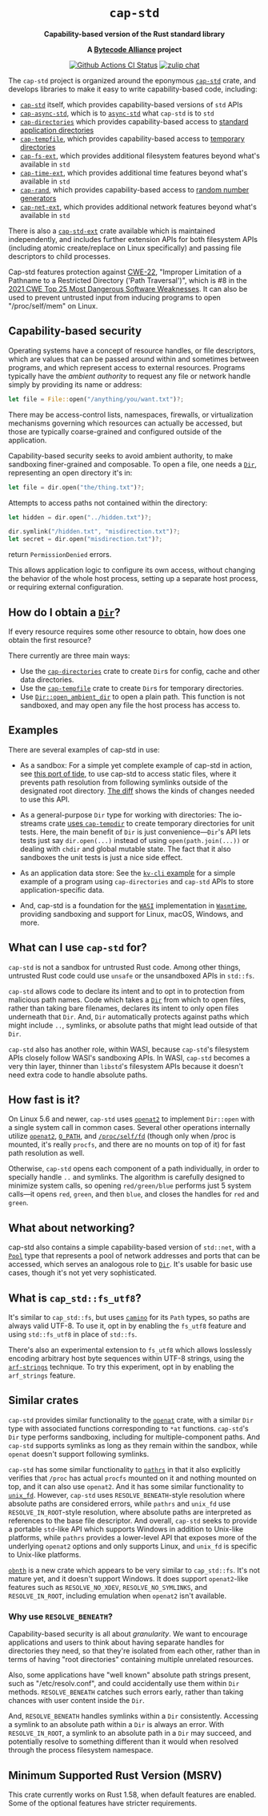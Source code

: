 <div align="center">
  <h1><code>cap-std</code></h1>

  <p>
    <strong>Capability-based version of the Rust standard library</strong>
  </p>

  <strong>A <a href="https://bytecodealliance.org/">Bytecode Alliance</a> project</strong>

  <p>
    <a href="https://github.com/bytecodealliance/cap-std/actions?query=workflow%3ACI"><img src="https://github.com/bytecodealliance/cap-std/workflows/CI/badge.svg" alt="Github Actions CI Status" /></a>
    <a href="https://bytecodealliance.zulipchat.com/#narrow/stream/217126-wasmtime"><img src="https://img.shields.io/badge/zulip-join_chat-brightgreen.svg" alt="zulip chat" /></a>
  </p>
</div>

The `cap-std` project is organized around the eponymous [`cap-std`] crate, and
develops libraries to make it easy to write capability-based code, including:

 - [`cap-std`] itself, which provides capability-based versions of `std` APIs
 - [`cap-async-std`], which is to [`async-std`] what `cap-std` is to `std`
 - [`cap-directories`] which provides capability-based access to
   [standard application directories]
 - [`cap-tempfile`], which provides capability-based access to
   [temporary directories]
 - [`cap-fs-ext`], which provides additional filesystem features beyond
   what's available in `std`
 - [`cap-time-ext`], which provides additional time features beyond
   what's available in `std`
 - [`cap-rand`], which provides capability-based access to
   [random number generators]
 - [`cap-net-ext`], which provides additional network features beyond
   what's available in `std`

There is also a [`cap-std-ext`](https://crates.io/crates/cap-std-ext) crate available
which is maintained independently, and includes further extension APIs for
both filesystem APIs (including atomic create/replace on Linux specifically)
and passing file descriptors to child processes.

Cap-std features protection against [CWE-22], "Improper Limitation of a
Pathname to a Restricted Directory ('Path Traversal')", which is #8 in the
[2021 CWE Top 25 Most Dangerous Software Weaknesses]. It can also be used to
prevent untrusted input from inducing programs to open "/proc/self/mem" on
Linux.

[CWE-22]: https://cwe.mitre.org/data/definitions/22.html
[2021 CWE Top 25 Most Dangerous Software Weaknesses]: https://cwe.mitre.org/top25/archive/2021/2021_cwe_top25.html
[`cap-std`]: https://github.com/bytecodealliance/cap-std/blob/main/cap-std/README.md
[`cap-async-std`]: https://github.com/bytecodealliance/cap-std/blob/main/cap-async-std/README.md
[`cap-directories`]: https://github.com/bytecodealliance/cap-std/blob/main/cap-directories/README.md
[`cap-tempfile`]: https://github.com/bytecodealliance/cap-std/blob/main/cap-tempfile/README.md
[`cap-fs-ext`]: https://github.com/bytecodealliance/cap-std/blob/main/cap-fs-ext/README.md
[`cap-time-ext`]: https://github.com/bytecodealliance/cap-std/blob/main/cap-time-ext/README.md
[`cap-rand`]: https://github.com/bytecodealliance/cap-std/blob/main/cap-rand/README.md
[`cap-net-ext`]: https://github.com/bytecodealliance/cap-std/blob/main/cap-net-ext/README.md
[`cap_std::fs`]: https://docs.rs/cap-std/latest/cap_std/fs/index.html
[`async-std`]: https://docs.rs/async-std/
[standard application directories]: https://docs.rs/directories-next/
[temporary directories]: https://docs.rs/tempfile/
[random number generators]: https://docs.rs/rand/

## Capability-based security

Operating systems have a concept of resource handles, or file descriptors, which
are values that can be passed around within and sometimes between programs, and
which represent access to external resources. Programs typically have the
*ambient authority* to request any file or network handle simply by providing
its name or address:

```rust
let file = File::open("/anything/you/want.txt")?;
```

There may be access-control lists, namespaces, firewalls, or virtualization
mechanisms governing which resources can actually be accessed, but those are
typically coarse-grained and configured outside of the application.

Capability-based security seeks to avoid ambient authority, to make sandboxing
finer-grained and composable. To open a file, one needs a [`Dir`], representing
an open directory it's in:

```rust
let file = dir.open("the/thing.txt")?;
```

Attempts to access paths not contained within the directory:

```rust
let hidden = dir.open("../hidden.txt")?;

dir.symlink("/hidden.txt", "misdirection.txt")?;
let secret = dir.open("misdirection.txt")?;
```

return `PermissionDenied` errors.

This allows application logic to configure its own access, without changing the
behavior of the whole host process, setting up a separate host process, or
requiring external configuration.

[`Dir`]: https://docs.rs/cap-std/latest/cap_std/fs/struct.Dir.html

## How do I obtain a [`Dir`]?

If every resource requires some other resource to obtain, how does one obtain
the first resource?

There currently are three main ways:
 - Use the [`cap-directories`] crate to create `Dir`s for config, cache and
   other data directories.
 - Use the [`cap-tempfile`] crate to create `Dir`s for temporary directories.
 - Use [`Dir::open_ambient_dir`] to open a plain path. This function is not
   sandboxed, and may open any file the host process has access to.

## Examples

There are several examples of cap-std in use:

 - As a sandbox: For a simple yet complete example of cap-std in action, see
   [this port of tide], to use cap-std to access static files, where it
   prevents path resolution from following symlinks outside of the designated
   root directory. [The diff] shows the kinds of changes needed to use this
   API.

 - As a general-purpose `Dir` type for working with directories: The io-streams
   crate [uses `cap-tempdir`] to create temporary directories for unit tests.
   Here, the main benefit of `Dir` is just convenience—`Dir`'s API lets tests
   just say `dir.open(...)` instead of using `open(path.join(...))` or dealing
   with `chdir` and global mutable state. The fact that it also sandboxes the
   unit tests is just a nice side effect.

 - As an application data store: See the [`kv-cli` example] for a simple example
   of a program using `cap-directories` and `cap-std` APIs to store
   application-specific data.

 - And, cap-std is a foundation for the [`WASI`] implementation in [`Wasmtime`],
   providing sandboxing and support for Linux, macOS, Windows, and more.

[uses `cap-tempdir`]: https://github.com/sunfishcode/io-streams/blob/main/tests/tests.rs#L16
[this port of tide]: https://github.com/sunfishcode/tide/
[The diff]: https://github.com/sunfishcode/tide/commit/9b4c5449c6b3d1f0c78d8f6f44669905be5a7c78
[`Dir::open_ambient_dir`]: https://docs.rs/cap-std/latest/cap_std/fs/struct.Dir.html#method.open_ambient_dir
[`kv-cli` example]: https://github.com/bytecodealliance/cap-std/blob/main/examples/kv-cli.rs
[`WASI`]: https://github.com/WebAssembly/WASI/
[`Wasmtime`]: https://wasmtime.dev/

## What can I use `cap-std` for?

`cap-std` is not a sandbox for untrusted Rust code. Among other things,
untrusted Rust code could use `unsafe` or the unsandboxed APIs in `std::fs`.

`cap-std` allows code to declare its intent and to opt in to protection from
malicious path names. Code which takes a [`Dir`] from which to open files,
rather than taking bare filenames, declares its intent to only open files
underneath that `Dir`. And, `Dir` automatically protects against paths which
might include `..`, symlinks, or absolute paths that might lead outside of that
`Dir`.

`cap-std` also has another role, within WASI, because `cap-std`'s filesystem
APIs closely follow WASI's sandboxing APIs. In WASI, `cap-std` becomes a very
thin layer, thinner than `libstd`'s filesystem APIs because it doesn't need
extra code to handle absolute paths.

## How fast is it?

On Linux 5.6 and newer, `cap-std` uses [`openat2`] to implement `Dir::open`
with a single system call in common cases. Several other operations internally
utilize [`openat2`], [`O_PATH`], and [`/proc/self/fd`] (though only when /proc
is mounted, it's really `procfs`, and there are no mounts on top of it) for
fast path resolution as well.

Otherwise, `cap-std` opens each component of a path individually, in order to
specially handle `..` and symlinks. The algorithm is carefully designed to
minimize system calls, so opening `red/green/blue` performs just 5 system
calls—it opens `red`, `green`, and then `blue`, and closes the handles for `red`
and `green`.

[`openat2`]: https://lwn.net/Articles/796868/
[`O_PATH`]: https://man7.org/linux/man-pages/man2/open.2.html
[`/proc/self/fd`]: https://man7.org/linux/man-pages/man5/proc.5.html

## What about networking?

cap-std also contains a simple capability-based version of `std::net`, with a
[`Pool`] type that represents a pool of network addresses and ports that can be
accessed, which serves an analogous role to [`Dir`]. It's usable for basic use
cases, though it's not yet very sophisticated.

[`Pool`]: https://docs.rs/cap-std/latest/cap_std/net/struct.Pool.html

## What is `cap_std::fs_utf8`?

It's similar to `cap_std::fs`, but uses [`camino`] for its `Path` types, so
paths are always valid UTF-8. To use it, opt in by enabling the `fs_utf8`
feature and using `std::fs_utf8` in place of `std::fs`.

There's also an experimental extension to `fs_utf8` which allows losslessly
encoding arbitrary host byte sequences within UTF-8 strings, using the
[`arf-strings`] technique. To try this experiment, opt in by enabling the
`arf_strings` feature.

## Similar crates

`cap-std` provides similar functionality to the [`openat`] crate, with a similar
`Dir` type with associated functions corresponding to `*at` functions.
`cap-std`'s `Dir` type performs sandboxing, including for multiple-component
paths. And `cap-std` supports symlinks as long as they remain within the
sandbox, while `openat` doesn't support following symlinks.

`cap-std` has some similar functionality to [`pathrs`] in that it also
explicitly verifies that `/proc` has actual `procfs` mounted on it and nothing
mounted on top, and it can also use `openat2`. And it has some similar
functionality to [`unix_fd`]. However, `cap-std` uses `RESOLVE_BENEATH`-style
resolution where absolute paths are considered errors, while `pathrs` and
`unix_fd` use `RESOLVE_IN_ROOT`-style resolution, where absolute paths are
interpreted as references to the base file descriptor. And overall, `cap-std`
seeks to provide a portable `std`-like API which supports Windows in addition
to Unix-like platforms, while `pathrs` provides a lower-level API that exposes
more of the underlying `openat2` options and only supports Linux, and `unix_fd`
is specific to Unix-like platforms.

[`obnth`] is a new crate which appears to be very similar to `cap_std::fs`.
It's not mature yet, and it doesn't support Windows. It does support
`openat2`-like features such as `RESOLVE_NO_XDEV`, `RESOLVE_NO_SYMLINKS`,
and `RESOLVE_IN_ROOT`, including emulation when `openat2` isn't available.

### Why use `RESOLVE_BENEATH`?

Capability-based security is all about *granularity*. We want to encourage
applications and users to think about having separate handles for directories
they need, so that they're isolated from each other, rather than in terms of
having "root directories" containing multiple unrelated resources.

Also, some applications have "well known" absolute path strings present, such
as "/etc/resolv.conf", and could accidentally use them within `Dir` methods.
`RESOLVE_BENEATH` catches such errors early, rather than taking chances with
user content inside the `Dir`.

And, `RESOLVE_BENEATH` handles symlinks within a `Dir` consistently. Accessing
a symlink to an absolute path within a `Dir` is always an error. With
`RESOLVE_IN_ROOT`, a symlink to an absolute path in a `Dir` may succeed, and
potentially resolve to something different than it would when resolved through
the process filesystem namespace.

## Minimum Supported Rust Version (MSRV)

This crate currently works on Rust 1.58, when default features are enabled.
Some of the optional features have stricter requirements.

[`arf-strings`]: https://github.com/bytecodealliance/arf-strings/
[`openat`]: https://crates.io/crates/openat
[`pathrs`]: https://crates.io/crates/pathrs
[`obnth`]: https://crates.io/crates/obnth
[`camino`]: https://crates.io/crates/camino
[`unix_fd`]: https://crates.io/crates/unix_fd
